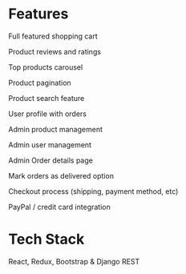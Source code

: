 # Features
Full featured shopping cart

Product reviews and ratings

Top products carousel

Product pagination

Product search feature

User profile with orders

Admin product management

Admin user management

Admin Order details page

Mark orders as delivered option

Checkout process (shipping, payment method, etc)

PayPal / credit card integration

# Tech Stack 

React, Redux, Bootstrap & Django REST 
